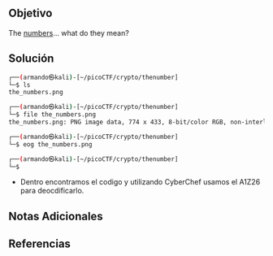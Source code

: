 ## Objetivo
The [numbers](https://jupiter.challenges.picoctf.org/static/f209a32253affb6f547a585649ba4fda/the_numbers.png)... what do they mean?
## Solución
```bash
┌──(armando㉿kali)-[~/picoCTF/crypto/thenumber]
└─$ ls
the_numbers.png

┌──(armando㉿kali)-[~/picoCTF/crypto/thenumber]
└─$ file the_numbers.png      
the_numbers.png: PNG image data, 774 x 433, 8-bit/color RGB, non-interlaced

┌──(armando㉿kali)-[~/picoCTF/crypto/thenumber]
└─$ eog the_numbers.png   

┌──(armando㉿kali)-[~/picoCTF/crypto/thenumber]
└─$ 
```
- Dentro encontramos el codigo y utilizando CyberChef usamos el A1Z26 para deocdificarlo.
## Notas Adicionales
## Referencias